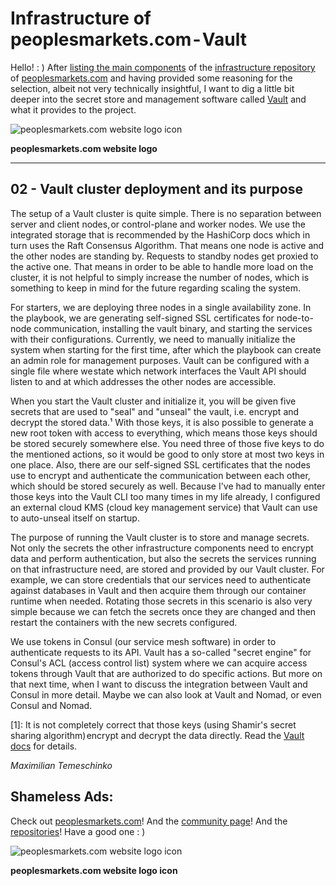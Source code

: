 # Infrastructure of peoplesmarkets.com - Vault

Hello! : ) After [listing the main components](https://community.peoplesmarkets.com/posts/infrastructure) of the [infrastructure repository](https://github.com/peoplesmarkets/infrastructure) of [peoplesmarkets.com](https://peoplesmarkets.com/) and having provided some reasoning for the selection, albeit not very technically insightful, I want to dig a little bit deeper into the secret store and management software called [Vault](https://github.com/hashicorp/vault) and what it provides to the project.

![peoplesmarkets.com website logo icon](/content/BannerLogo.png)

**peoplesmarkets.com website logo**

---

## 02 - Vault cluster deployment and its purpose

The setup of a Vault cluster is quite simple. There is no separation between server and client nodes, or control-plane and worker nodes. We use the integrated storage that is recommended by the HashiCorp docs which in turn uses the Raft Consensus Algorithm. That means one node is active and the other nodes are standing by. Requests to standby nodes get proxied to the active one. That means in order to be able to handle more load on the cluster, it is not helpful to simply increase the number of nodes, which is something to keep in mind for the future regarding scaling the system.

For starters, we are deploying three nodes in a single availability zone. In the playbook, we are generating self-signed SSL certificates for node-to-node communication, installing the vault binary, and starting the services with their configurations. Currently, we need to manually initialize the system when starting for the first time, after which the playbook can create an admin role for management purposes. Vault can be configured with a single file where we state which network interfaces the Vault API should listen to and at which addresses the other nodes are accessible.

When you start the Vault cluster and initialize it, you will be given five secrets that are used to "seal" and "unseal" the vault, i.e. encrypt and decrypt the stored data.¹ With those keys, it is also possible to generate a new root token with access to everything, which means those keys should be stored securely somewhere else. You need three of those five keys to do the mentioned actions, so it would be good to only store at most two keys in one place. Also, there are our self-signed SSL certificates that the nodes use to encrypt and authenticate the communication between each other, which should be stored securely as well. Because I've had to manually enter those keys into the Vault CLI too many times in my life already, I configured an external cloud KMS (cloud key management service) that Vault can use to auto-unseal itself on startup.

The purpose of running the Vault cluster is to store and manage secrets. Not only the secrets the other infrastructure components need to encrypt data and perform authentication, but also the secrets the services running on that infrastructure need, are stored and provided by our Vault cluster. For example, we can store credentials that our services need to authenticate against databases in Vault and then acquire them through our container runtime when needed. Rotating those secrets in this scenario is also very simple because we can fetch the secrets once they are changed and then restart the containers with the new secrets configured.

We use tokens in Consul (our service mesh software) in order to authenticate requests to its API. Vault has a so-called "secret engine" for Consul's ACL (access control list) system where we can acquire access tokens through Vault that are authorized to do specific actions. But more on that next time, when I want to discuss the integration between Vault and Consul in more detail. Maybe we can also look at Vault and Nomad, or even Consul and Nomad.

[1]: It is not completely correct that those keys (using Shamir's secret sharing algorithm) encrypt and decrypt the data directly. Read the [Vault docs](https://developer.hashicorp.com/vault/docs/concepts/seal#why) for details.

_Maximilian Temeschinko_

## Shameless Ads:

Check out [peoplesmarkets.com](https://peoplesmarkets.com)! And the [community page](https://community.peoplesmarkets.com)! And the [repositories](https://github.com/peoplesmarkets)! Have a good one : )

![peoplesmarkets.com website logo icon](/content/FooterLogoAndPreviewImage.png)

**peoplesmarkets.com website logo icon**
